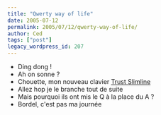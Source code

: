 ```yaml
---
title: "Qwerty way of life"
date: 2005-07-12
permalink: 2005/07/12/qwerty-way-of-life/
author: Ced
tags: ["post"]
legacy_wordpress_id: 207
---
```


- Ding dong !<br />
- Ah on sonne ?<br />
- Chouette, mon nouveau clavier [Trust Slimline](http://www.trust.com/products/product.aspx?artnr=14211)<br />
- Allez hop je le branche tout de suite<br />
- Mais pourquoi ils ont mis le Q à la place du A ?<br />
- Bordel, c'est pas ma journée

<!-- excerpt -->
